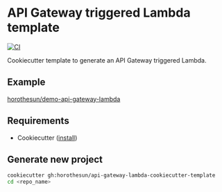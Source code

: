 # API Gateway triggered Lambda template

[![CI](https://github.com/horothesun/api-gateway-lambda-cookiecutter-template/actions/workflows/ci.yml/badge.svg)](https://github.com/horothesun/api-gateway-lambda-cookiecutter-template/actions/workflows/ci.yml)

Cookiecutter template to generate an API Gateway triggered Lambda.

## Example

[horothesun/demo-api-gateway-lambda](https://github.com/horothesun/demo-api-gateway-lambda)

## Requirements

- Cookiecutter ([install](https://cookiecutter.readthedocs.io/en/latest/installation.html))

## Generate new project

```bash
cookiecutter gh:horothesun/api-gateway-lambda-cookiecutter-template
cd <repo_name>
```
